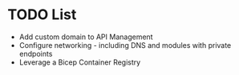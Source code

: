 # TODO List

* Add custom domain to API Management
* Configure networking - including DNS and modules with private endpoints
* Leverage a Bicep Container Registry